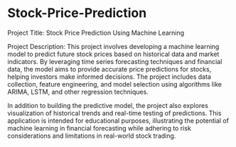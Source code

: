 # Stock-Price-Prediction
Project Title:
Stock Price Prediction Using Machine Learning

Project Description:
This project involves developing a machine learning model to predict future stock prices based on historical data and market indicators. By leveraging time series forecasting techniques and financial data, the model aims to provide accurate price predictions for stocks, helping investors make informed decisions. The project includes data collection, feature engineering, and model selection using algorithms like ARIMA, LSTM, and other regression techniques.

In addition to building the predictive model, the project also explores visualization of historical trends and real-time testing of predictions. This application is intended for educational purposes, illustrating the potential of machine learning in financial forecasting while adhering to risk considerations and limitations in real-world stock trading.
